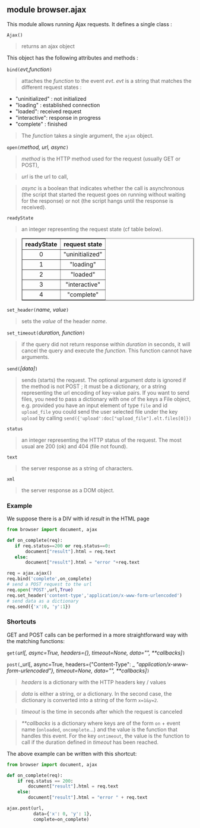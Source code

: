 module **browser.ajax**
-----------------------

This module allows running Ajax requests. It defines a single class :

`Ajax()`
> returns an ajax object

This object has the following attributes and methods :

`bind(`_evt,function_`)`
> attaches the _function_ to the event _evt_. _evt_ is a string that matches
> the different request states :

- "uninitialized" : not initialized
- "loading" : established connection
- "loaded": received request
- "interactive": response in progress
- "complete" : finished

> The _function_ takes a single argument, the `ajax` object.

`open(`_method, url, async_`)`
> _method_ is the HTTP method used for the request (usually GET or POST),

> _url_ is the url to call,

> _async_ is a boolean that indicates whether the call is asynchronous (the
> script that started the request goes on running without waiting for the
> response) or not (the script hangs until the response is received).


`readyState`
> an integer representing the request state (cf table below).

<blockquote>
<table cellspacing=0 cellpadding=4 border=1>
<tr><th>
readyState
</th><th>
request state
</th></tr>
<tr><td align="center">0</td><td>"uninitialized"</td></tr>
<tr><td align="center">1</td><td align="center">"loading"</td></tr>
<tr><td align="center">2</td><td align="center">"loaded"</td></tr>
<tr><td align="center">3</td><td align="center">"interactive"</td></tr>
<tr><td align="center">4</td><td align="center">"complete"</td></tr>
</table>
</blockquote>

`set_header(`_name, value_`)`
> sets the _value_ of the header _name_.

`set_timeout(`_duration, function_`)`
> if the query did not return response within _duration_ in seconds, it will
> cancel the query and execute the _function_. This function cannot have
> arguments.

`send(`_[data]_`)`
> sends (starts) the request. The optional argument _data_ is ignored if the
> method is not POST ; it must be a dictionary, or a string representing the url
> encoding of key-value pairs. If you want to send files, you need to pass
> a dictionary with one of the keys a File object, e.g. provided you have
> an input element of type `file` and id `upload_file` you could send the
> user selected file under the key `upload` by calling
> `send({'upload':doc["upload_file"].elt.files[0]})`

`status`
> an integer representing the HTTP status of the request. The most usual are
> 200 (ok) and 404 (file not found).

`text`
> the server response as a string of characters.

`xml`
> the server response as a DOM object.

### Example

We suppose there is a DIV with id _result_ in the HTML page

```python
from browser import document, ajax

def on_complete(req):
   if req.status==200 or req.status==0:
       document["result"].html = req.text
   else:
       document["result"].html = "error "+req.text

req = ajax.ajax()
req.bind('complete',on_complete)
# send a POST request to the url
req.open('POST',url,True)
req.set_header('content-type','application/x-www-form-urlencoded')
# send data as a dictionary
req.send({'x':0, 'y':1})
```

### Shortcuts

GET and POST calls can be performed in a more straightforward way with the
matching functions:

`get(`_url[, async=True, headers={}, timeout=None, data="", **callbacks]_`)`

`post(`_url[, async=True, headers={"Content-Type": _
_"application/x-www-form-urlencoded"}, timeout=None, data="", **callbacks]_`)`

> _headers_ is a dictionary with the HTTP headers key / values

> _data_ is either a string, or a dictionary. In the second case, the
> dictionary is converted into a string of the form `x=1&y=2`.

> _timeout_ is the time in seconds after which the request is canceled

> _**callbacks_ is a dictionary where keys are of the form
> `on` + event name (`onloaded`, `oncomplete`...) and the value is the
> function that handles this event. For the key `ontimeout`, the value
> is the function to call if the duration defined in _timeout_ has been
> reached.

The above example can be written with this shortcut:

```python
from browser import document, ajax

def on_complete(req):
    if req.status == 200:
        document["result"].html = req.text
    else:
        document["result"].html = "error " + req.text

ajax.post(url,
          data={'x': 0, 'y': 1},
          complete=on_complete)
```